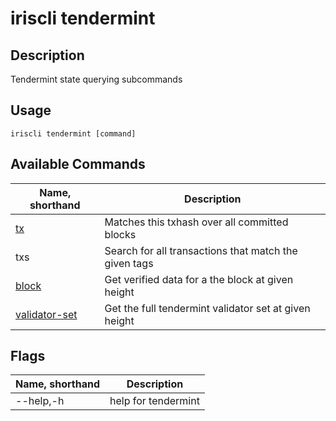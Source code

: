 # iriscli tendermint

## Description

Tendermint state querying subcommands

## Usage

```
iriscli tendermint [command]
```

## Available Commands

| Name, shorthand | Description        |
| --------------- | -------------------------- |
| [tx](tx.md)            |  Matches this txhash over all committed blocks           |  
| txs   | Search for all transactions that match the given tags  |                            
| [block](block.md)| 	Get verified data for a the block at given height    |   
| [validator-set](validator-set.md) | Get the full tendermint validator set at given height  |   


## Flags

|Name, shorthand|Description|
|---			|---		|
|--help,-h		|help for tendermint|
